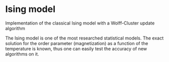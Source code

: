 # Ising model
Implementation of the classical Ising model with a Wolff-Cluster update algorithm

The Ising model is one of the most researched statistical models. The exact solution for the order parameter (magnetization) as a function of the temperature is known, thus one can easily test the accuracy of new algorithms on it.
